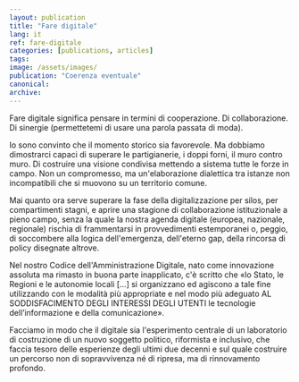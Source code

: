 ```yaml
---
layout: publication
title: "Fare digitale"
lang: it
ref: fare-digitale
categories: [publications, articles]
tags:
image: /assets/images/
publication: "Coerenza eventuale"
canonical:
archive:
---
```


Fare digitale significa pensare in termini di cooperazione. Di collaborazione. Di sinergie (permettetemi di usare una parola passata di moda).

Io sono convinto che il momento storico sia favorevole. Ma dobbiamo dimostrarci capaci di superare le partigianerie, i doppi forni, il muro contro muro. Di costruire una visione condivisa mettendo a sistema tutte le forze in campo. Non un compromesso, ma un'elaborazione dialettica tra istanze non incompatibili che si muovono su un territorio comune.

Mai quanto ora serve superare la fase della digitalizzazione per silos, per compartimenti stagni, e aprire una stagione di collaborazione istituzionale a pieno campo, senza la quale la nostra agenda digitale (europea, nazionale, regionale) rischia di frammentarsi in provvedimenti estemporanei o, peggio, di soccombere alla logica dell'emergenza, dell'eterno gap, della rincorsa di policy disegnate altrove.

Nel nostro Codice dell'Amministrazione Digitale, nato come innovazione assoluta ma rimasto in buona parte inapplicato, c'è scritto che «lo Stato, le Regioni e le autonomie locali [...] si organizzano ed agiscono a tale fine utilizzando con le modalità più appropriate e nel modo più adeguato AL SODDISFACIMENTO DEGLI INTERESSI DEGLI UTENTI le tecnologie dell’informazione e della comunicazione».

Facciamo in modo che il digitale sia l'esperimento centrale di un laboratorio di costruzione di un nuovo soggetto politico, riformista e inclusivo, che faccia tesoro delle esperienze degli ultimi due decenni e sul quale costruire un percorso non di sopravvivenza né di ripresa, ma di rinnovamento profondo.
